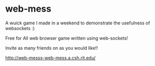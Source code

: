 # web-mess
A wuick game I made in a weekend to demonstrate the usefulness of websockets :) 

Free for All web browser game written using web-sockets!

Invite as many friends on as you would like!!

http://web-messs-web-mess.a.csh.rit.edu/
